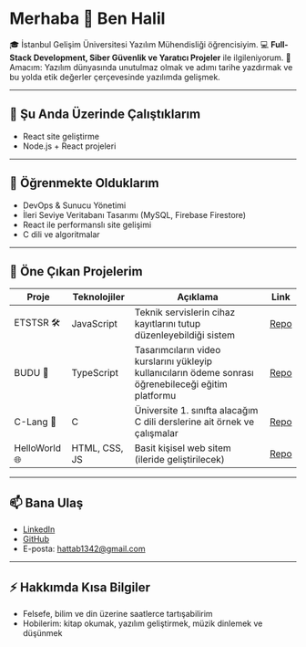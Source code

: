# Merhaba 👋 Ben Halil   

🎓 İstanbul Gelişim Üniversitesi Yazılım Mühendisliği öğrencisiyim.
💻 **Full-Stack Development, Siber Güvenlik ve Yaratıcı Projeler** ile ilgileniyorum.
🚀 Amacım: Yazılım dünyasında unutulmaz olmak ve adımı tarihe yazdırmak ve bu yolda etik değerler çerçevesinde yazılımda gelişmek. 

---

## 🔭 Şu Anda Üzerinde Çalıştıklarım
- React site geliştirme
- Node.js + React projeleri

---

## 🌱 Öğrenmekte Olduklarım
- DevOps & Sunucu Yönetimi  
- İleri Seviye Veritabanı Tasarımı (MySQL, Firebase Firestore)  
- React ile performanslı site gelişimi
- C dili ve algoritmalar

---

## 📌 Öne Çıkan Projelerim
| Proje | Teknolojiler | Açıklama | Link |
|-------|--------------|----------|------|
| ETSTSR 🛠 | JavaScript | Teknik servislerin cihaz kayıtlarını tutup düzenleyebildiği sistem | [Repo](https://github.com/trs-1342/ETSTSR) |
| BUDU 🎨 | TypeScript | Tasarımcıların video kurslarını yükleyip kullanıcıların ödeme sonrası öğrenebileceği eğitim platformu | [Repo](https://github.com/trs-1342/budu) |
| C-Lang 📘 | C | Üniversite 1. sınıfta alacağım C dili derslerine ait örnek ve çalışmalar | [Repo](https://github.com/trs-1342/c-lang) |
| HelloWorld 🌐 | HTML, CSS, JS | Basit kişisel web sitem (ileride geliştirilecek) | [Repo](https://github.com/trs-1342/helloWorld) |

---

## 📫 Bana Ulaş
- [LinkedIn](https://www.linkedin.com/in/halil-hattab-b961b127a/)  
- [GitHub](https://github.com/trs-1342)  
- E-posta: hattab1342@gmail.com

---

## ⚡ Hakkımda Kısa Bilgiler
- Felsefe, bilim ve din üzerine saatlerce tartışabilirim  
- Hobilerim: kitap okumak, yazılım geliştirmek, müzik dinlemek ve düşünmek
